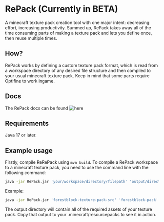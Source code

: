 # RePack (Currently in BETA)
A minecraft texture pack creation tool with one major intent: decreasing effort, increasing productivity. Summed up, RePack takes away all of the time consuming parts of making a texture pack and lets you define once, then reuse multiple times.

## How?
RePack works by defining a custom texture pack format, which is read from a workspace directory of any desired file structure and then compiled to your usual minecraft texture pack. Keep in mind that some parts require Optifine to work ingame.

## Docs
The RePack docs can be found ![here](https://github.com/ForestBlock-org/RePackDocs)

## Requirements
Java 17 or later.

## Example usage
Firstly, compile ReRePack using `mvn build`. To compile a RePack workspace to a minecraft texture pack, you need to use the command line with the following command:
```bash
java -jar RePack.jar 'your/workspace/directory/filepath' 'output/directory/filepath'
```
Example:
```bash
java -jar RePack.jar 'forestblock-texture-pack-src' 'forestblock-pack'
```
The output directory will contain all of the required assets of your texture pack. Copy that output to your .minecraft/resourcepacks to see it in action.
